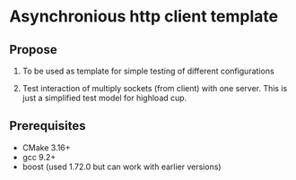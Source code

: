 # Asynchronious http client template

## Propose

1. To be used as template for simple testing of different configurations

2. Test interaction of multiply sockets (from client) with one server.
This is just a simplified test model for highload cup.

## Prerequisites

- CMake 3.16+
- gcc 9.2+
- boost (used 1.72.0 but can work with earlier versions)
